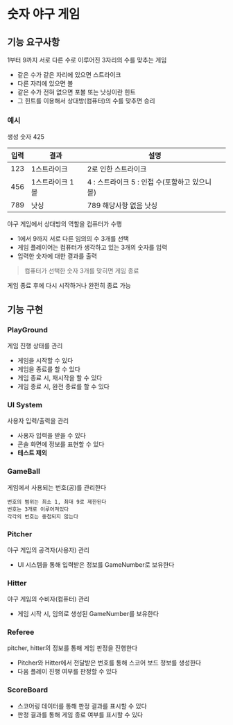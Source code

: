 # 숫자 야구 게임

## 기능 요구사항

1부터 9까지 서로 다른 수로 이루어진 3자리의 수를 맞추는 게임

* 같은 수가 같은 자리에 있으면 스트라이크
* 다른 자리에 있으면 볼
* 같은 수가 전혀 없으면 포볼 또는 낫싱이란 힌트
* 그 힌트를 이용해서 상대방(컴퓨터)의 수를 맞추면 승리

### 예시

생성 숫자 425

| 입력 | 결과            | 설명                                            |
| ---- | --------------- | ----------------------------------------------- |
| 123  | 1스트라이크     | 2로 인한 스트라이크                             |
| 456  | 1스트라이크 1볼 | 4 : 스트라이크 5  : 인접 수(포함하고 있으니 볼) |
| 789  | 낫싱            | 789 해당사항 없음 낫싱                          |

야구 게임에서 상대방의 역할을 컴퓨터가 수행

* 1에서 9까지 서로 다른 임의의 수 3개를 선택
* 게임 플레이어는 컴퓨터가 생각하고 있는 3개의 숫자를 입력
* 입력한 숫자에 대한 결과를 출력

> 컴퓨터가 선택한 숫자 3개를 맞히면 게임 종료

게임 종료 후에 다시 시작하거나 완전히 종료 가능

## 기능 구현

### PlayGround

게임 진행 상태를 관리

- 게임을 시작할 수 있다
- 게임을 종료를 할 수 있다
- 게임 종료 시, 재시작을 할 수 있다
- 게임 종료 시, 완전 종료를 할 수 있다

### UI System

사용자 입력/출력을 관리

- 사용자 입력을 받을 수 있다
- 콘솔 화면에 정보를 표현할 수 있다
- **테스트 제외**

### GameBall

게임에서 사용되는 번호(공)를 관리한다

```text
번호의 범위는 최소 1, 최대 9로 제한된다
번호는 3개로 이루어져있다
각각의 번호는 중첩되지 않는다
```

### Pitcher

야구 게임의 공격자(사용자) 관리

- UI 시스템을 통해 입력받은 정보를 GameNumber로 보유한다

### Hitter

야구 게임의 수비자(컴퓨터) 관리

- 게임 시작 시, 임의로 생성된 GameNumber를 보유한다

### Referee

pitcher, hitter의 정보를 통해 게임 판정을 진행한다

- Pitcher와 Hitter에서 전달받은 번호를 통해 스코어 보드 정보를 생성한다
- 다음 플레이 진행 여부를 판정할 수 있다

### ScoreBoard

- 스코어링 데이터를 통해 판정 결과를 표시할 수 있다
- 판정 결과를 통해 게임 종료 여부를 표시할 수 있다